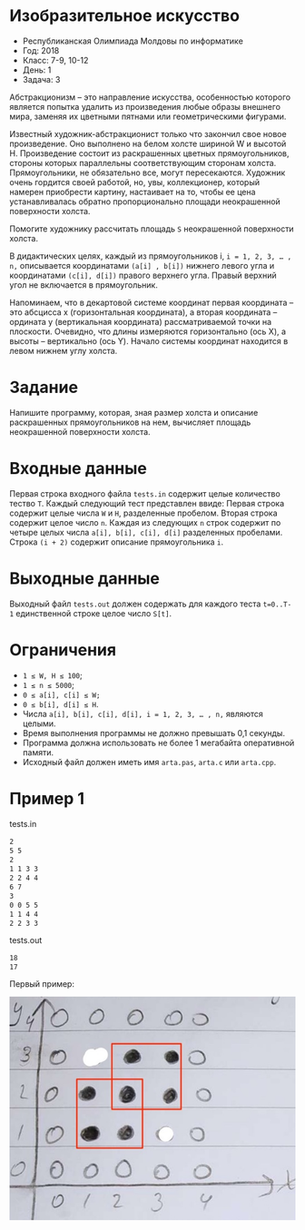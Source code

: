 # Изобразительное искусство
* Республиканская Олимпиада Молдовы по информатике
* Год: 2018
* Класс: 7-9, 10-12
* День: 1
* Задача: 3

Абстракционизм – это направление искусства, особенностью которого является
попытка удалить из произведения любые образы внешнего мира, заменяя их цветными
пятнами или геометрическими фигурами.

Известный художник-абстракционист только что закончил свое новое произведение.
Оно выполнено на белом холсте шириной W и высотой H. Произведение состоит из
раскрашенных цветных прямоугольников, стороны которых параллельны соответствующим
сторонам холста. Прямоугольники, не обязательно все, могут пересекаются.
Художник очень гордится своей работой, но, увы, коллекционер, который намерен
приобрести картину, настаивает на то, чтобы ее цена устанавливалась обратно
пропорционально площади неокрашенной поверхности холста.

Помогите художнику рассчитать площадь `S` неокрашенной поверхности холста.

В дидактических целях, каждый из прямоугольников i, `i = 1, 2, 3, … , n,` описывается
координатами `(a[i] , b[i])` нижнего левого угла и координатами `(c[i], d[i])` правого верхнего угла.
Правый верхний угол не включается в прямоугольник.

Напоминаем, что в декартовой системе координат первая координата – это абсцисса x
(горизонтальная координата), а вторая координата – ордината y (вертикальная координата)
рассматриваемой точки на плоскости. Очевидно, что длины измеряются горизонтально (ось
X), а высоты – вертикально (ось Y). Начало системы координат находится в левом нижнем
углу холста.


# Задание
Напишите программу, которая, зная размер холста и описание раскрашенных
прямоугольников на нем, вычисляет площадь неокрашенной поверхности холста.

# Входные данные
Первая строка входного файла `tests.in` содержит целые количество тество `T`.
Каждый следующий тест представлен ввиде:
Первая строка содержит целые числа `W` и `H`, разделенные пробелом. 
Вторая строка содержит целое число `n`. 
Каждая из следующих `n` строк содержит по четыре целых числа `a[i], b[i], c[i], d[i]` разделенных пробелами. 
Строка `(i + 2)` содержит описание прямоугольника `i`.

# Выходные данные 
Выходный файл `tests.out` должен содержать для каждого теста `t=0..T-1` единственной строке целое число `S[t]`.

# Ограничения 
* `1 ≤ W, H ≤ 100`; 
* `1 ≤ n ≤ 5000`; 
* `0 ≤ a[i], c[i] ≤ W;` 
* `0 ≤ b[i], d[i] ≤ H`. 
* Числа `a[i], b[i], c[i], d[i], i = 1, 2, 3, … , n,` являются целыми. 
* Время выполнения программы не должно превышать 0,1 секунды. 
* Программа должна использовать не более 1 мегабайта оперативной памяти. 
* Исходный файл должен иметь имя `arta.pas`, `arta.c` или `arta.cpp`.


# Пример 1
tests.in
```
2
5 5
2
1 1 3 3
2 2 4 4
6 7
3
0 0 5 5
1 1 4 4
2 2 3 3
```

tests.out
```
18
17
```

Первый пример:


![img1](img1.jpg)

